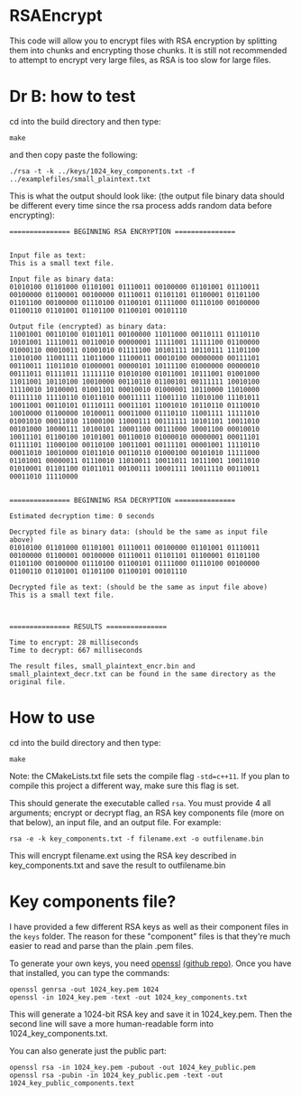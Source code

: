 # RSAEncrypt

This code will allow you to encrypt files with RSA encryption by splitting them into chunks and encrypting those chunks.
It is still not recommended to attempt to encrypt very large files, as RSA is too slow for large files.

Dr B: how to test
======================

cd into the build directory and then type:

```
make
```

and then copy paste the following:

```
./rsa -t -k ../keys/1024_key_components.txt -f ../examplefiles/small_plaintext.txt 
```

This is what the output should look like: (the output file binary data should be different every time since the rsa process adds random data before encrypting):

```
=============== BEGINNING RSA ENCRYPTION ===============


Input file as text:
This is a small text file.

Input file as binary data:
01010100 01101000 01101001 01110011 00100000 01101001 01110011 00100000 01100001 00100000 01110011 01101101 01100001 01101100 01101100 00100000 01110100 01100101 01111000 01110100 00100000 01100110 01101001 01101100 01100101 00101110 

Output file (encrypted) as binary data:
11001001 00110100 01011011 00100000 11011000 00110111 01110110 10101001 11110011 00110010 00000001 11111001 11111100 01100000 01000110 00010011 01001010 01111100 10101111 10110111 11101100 11010100 11001111 11011000 11100011 00010100 00000000 00111101 00110011 11011010 01000001 00000101 10111100 01000000 00000010 00111011 01111011 11111110 01010100 01011001 10111001 01001000 11011001 10110100 10010000 00110110 01100101 00111111 10010100 11110010 10100001 01001101 00010010 01000001 10110000 11010000 01111110 11110110 01011010 00011111 11001110 11010100 11101011 10011001 00110101 01110111 00011101 11001010 10110110 01110010 10010000 01100000 10100011 00011000 01110110 11001111 11111010 01001010 00011010 11000100 11000111 00111111 10101101 10011010 00101000 10000111 10100101 10001100 00111000 10001100 00010010 10011101 01100100 10101001 00110010 01000010 00000001 00011101 01111101 11000100 00110100 10011001 00111101 00001001 11110110 00011010 10010000 01011010 00110110 01000100 00101010 11111000 01101001 00000011 01110010 11010011 10011011 10111001 10011010 01010001 01101100 01011011 00100111 10001111 10011110 00110011 00011010 11110000 


=============== BEGINNING RSA DECRYPTION ===============

Estimated decryption time: 0 seconds

Decrypted file as binary data: (should be the same as input file above)
01010100 01101000 01101001 01110011 00100000 01101001 01110011 00100000 01100001 00100000 01110011 01101101 01100001 01101100 01101100 00100000 01110100 01100101 01111000 01110100 00100000 01100110 01101001 01101100 01100101 00101110 

Decrypted file as text: (should be the same as input file above)
This is a small text file.



=============== RESULTS ===============

Time to encrypt: 28 milliseconds
Time to decrypt: 667 milliseconds

The result files, small_plaintext_encr.bin and small_plaintext_decr.txt can be found in the same directory as the original file.
```



How to use
======================

cd into the build directory and then type:

```
make
```

Note: the CMakeLists.txt file sets the compile flag `-std=c++11`.  If you plan to compile this project a different way, make sure this flag is set.

This should generate the executable called `rsa`.  You must provide 4 all arguments; encrypt or decrypt flag, an RSA key components file (more on that below), an input file, and an output file. For example:
```
rsa -e -k key_components.txt -f filename.ext -o outfilename.bin
```
This will encrypt filename.ext using the RSA key described in key_components.txt and save the result to outfilename.bin

Key components file?
======================

I have provided a few different RSA keys as well as their component files in the `keys` folder.  The reason for these "component" files is that they're much easier to read and parse than the plain .pem files.

To generate your own keys, you need [openssl](https://www.openssl.org/) [(github repo)](https://github.com/openssl/openssl).
Once you have that installed, you can type the commands:
```
openssl genrsa -out 1024_key.pem 1024
openssl -in 1024_key.pem -text -out 1024_key_components.txt
```

This will generate a 1024-bit RSA key and save it in 1024_key.pem.
Then the second line will save a more human-readable form into 1024_key_components.txt.

You can also generate just the public part:
```
openssl rsa -in 1024_key.pem -pubout -out 1024_key_public.pem
openssl rsa -pubin -in 1024_key_public.pem -text -out 1024_key_public_components.text
```
